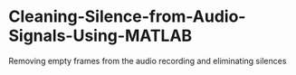 # Cleaning-Silence-from-Audio-Signals-Using-MATLAB
Removing empty frames from the audio recording and eliminating silences
